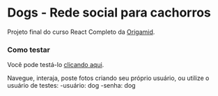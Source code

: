 # Dogs - Rede social para cachorros

Projeto final do curso React Completo da [Origamid](https://origamid.com).

### Como testar

Você pode testá-lo [clicando aqui](https://heyralfs.github.io/dogs-app/).

Navegue, interaja, poste fotos criando seu próprio usuário, ou utilize o usuário de testes:
-usuário: dog
-senha: dog
